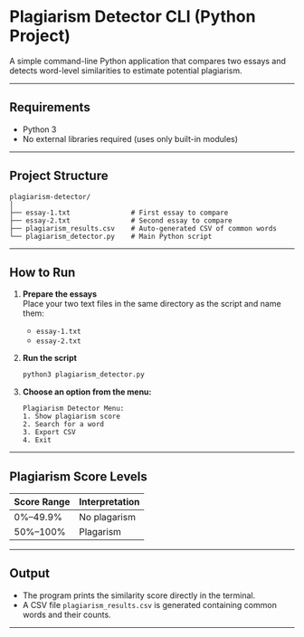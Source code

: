 #  Plagiarism Detector CLI (Python Project)

A simple command-line Python application that compares two essays and detects word-level similarities to estimate potential plagiarism.

---



##  Requirements

- Python 3 
- No external libraries required (uses only built-in modules)

---

##  Project Structure

```
plagiarism-detector/
│
├── essay-1.txt               # First essay to compare
├── essay-2.txt               # Second essay to compare
├── plagiarism_results.csv    # Auto-generated CSV of common words
└── plagiarism_detector.py    # Main Python script
```

---

##  How to Run

1. **Prepare the essays**  
   Place your two text files in the same directory as the script and name them:
   - `essay-1.txt`
   - `essay-2.txt`

2. **Run the script**  
   ```bash
   python3 plagiarism_detector.py
   ```

3. **Choose an option from the menu:**  
   ```
   Plagiarism Detector Menu:
   1. Show plagiarism score
   2. Search for a word
   3. Export CSV
   4. Exit
   ```

---

##  Plagiarism Score Levels

| Score Range | Interpretation         |
|-------------|------------------------|
| 0%–49.9%    | No plagarism           |
| 50%–100%    | Plagarism              |

---

##  Output

- The program prints the similarity score directly in the terminal.
- A CSV file `plagiarism_results.csv` is generated containing common words and their counts.

---

